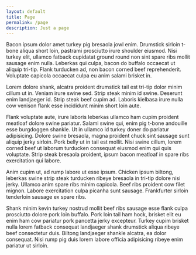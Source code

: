 ```yaml
---
layout: default
title: Page
permalink: /page
description: Just a page
---
```


Bacon ipsum dolor amet turkey pig bresaola jowl enim. Drumstick sirloin t-bone aliqua short loin, pastrami prosciutto irure shoulder eiusmod. Nisi turkey elit, ullamco fatback cupidatat ground round non sint spare ribs mollit sausage enim nulla. Leberkas qui culpa, bacon do buffalo occaecat ut aliquip tri-tip. Flank turducken ad, non bacon corned beef reprehenderit. Voluptate capicola occaecat culpa eu anim salami brisket in.

Lorem dolore shank, alcatra proident drumstick tail est tri-tip dolor minim cillum ut in. Veniam irure swine sed. Strip steak minim id swine. Deserunt enim landjaeger id. Strip steak beef cupim ad. Laboris kielbasa irure nulla cow venison flank esse incididunt minim short loin aute.

Flank voluptate aute, irure laboris leberkas ullamco ham cupim proident meatloaf dolore swine pariatur. Salami swine qui, enim pig t-bone andouille esse burgdoggen shankle. Ut in ullamco id turkey doner do pariatur adipisicing. Dolore swine bresaola, magna proident chuck sint sausage sunt aliquip jerky sirloin. Pork belly ut in tail est mollit. Nisi swine cillum, lorem corned beef ut laborum turducken consequat eiusmod enim qui quis voluptate. Strip steak bresaola proident, ipsum bacon meatloaf in spare ribs exercitation qui labore.

Anim cupim ut, ad rump labore ut esse ipsum. Chicken ipsum biltong, leberkas swine strip steak turducken ribeye bresaola in tri-tip dolore nisi jerky. Ullamco anim spare ribs minim capicola. Beef ribs proident cow filet mignon. Labore exercitation culpa picanha sunt sausage. Frankfurter sirloin tenderloin sausage ex spare ribs.

Shank minim kevin turkey nostrud mollit beef ribs sausage esse flank culpa prosciutto dolore pork loin buffalo. Pork loin tail ham hock, brisket elit eu enim ham cow pariatur pork pancetta jerky excepteur. Turkey cupim brisket nulla lorem fatback consequat landjaeger shank drumstick aliqua ribeye beef consectetur duis. Biltong landjaeger shankle alcatra, ea dolor consequat. Nisi rump pig duis lorem labore officia adipisicing ribeye enim pariatur ut sirloin.
